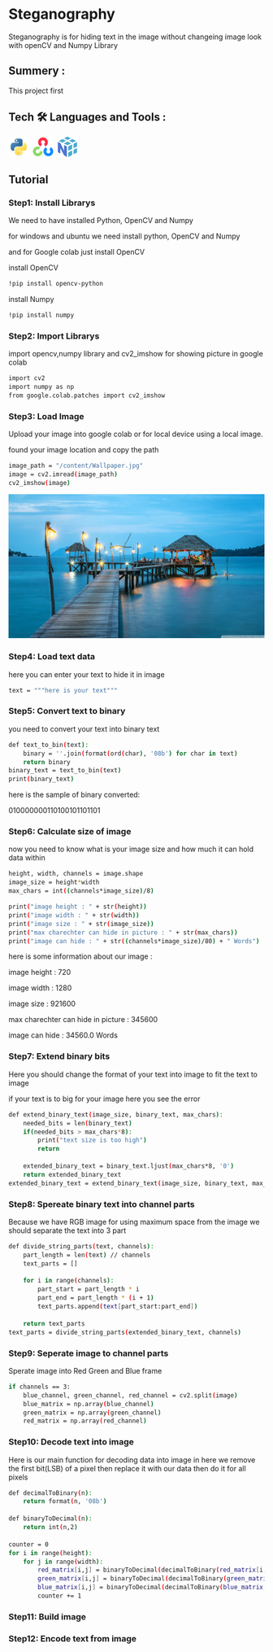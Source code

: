 # Steganography
Steganography is for hiding text in the image without changeing image look with openCV and Numpy Library

## Summery :
This project first 

## Tech :hammer_and_wrench: Languages and Tools :
<div>
  <img src="https://github.com/devicons/devicon/blob/master/icons/python/python-original.svg" title="Python" alt="Python" width="40" height="40"/>&nbsp;
  <img src="https://github.com/devicons/devicon/blob/master/icons/opencv/opencv-original.svg"  title="OpenCV" alt="OpenCV" width="40" height="40"/>&nbsp;
  <img src="https://github.com/devicons/devicon/blob/master/icons/numpy/numpy-original.svg"  title="Numpy" alt="Numpy" width="40" height="40"/>&nbsp;
</div>

## Tutorial
### Step1: Install Librarys
We need to have installed Python, OpenCV and Numpy

for windows and ubuntu we need install python, OpenCV and Numpy

and for Google colab just install OpenCV

install OpenCV
```sh
!pip install opencv-python
```

install Numpy
```sh
!pip install numpy
```

### Step2: Import Librarys
import opencv,numpy library and cv2_imshow for showing picture in google colab

```sh
import cv2
import numpy as np
from google.colab.patches import cv2_imshow
```

### Step3: Load Image
Upload your image into google colab or for local device using a local image.

found your image location and copy the path

```sh
image_path = "/content/Wallpaper.jpg"
image = cv2.imread(image_path)
cv2_imshow(image)
```

<img src="/Images/Wallpaper.jpg"/>

### Step4: Load text data
here you can enter your text to hide it in image

```sh
text = """here is your text"""
```

### Step5: Convert text to binary
you need to convert your text into binary text

```sh
def text_to_bin(text):
    binary = ''.join(format(ord(char), '08b') for char in text)
    return binary
binary_text = text_to_bin(text)
print(binary_text)
```

here is the sample of binary converted:

010000000110100101101101

### Step6: Calculate size of image
now you need to know what is your image size and how much it can hold data within

```sh
height, width, channels = image.shape
image_size = height*width
max_chars = int((channels*image_size)/8)
```

```sh
print("image height : " + str(height))
print("image width : " + str(width))
print("image size : " + str(image_size))
print("max charechter can hide in picture : " + str(max_chars))
print("image can hide : " + str((channels*image_size)/80) + " Words")
```

here is some information about our image :

image height : 720

image width : 1280

image size : 921600

max charechter can hide in picture : 345600

image can hide : 34560.0 Words

### Step7: Extend binary bits
Here you should change the format of your text into image to fit the text to image

if your text is to big for your image here you see the error

```sh
def extend_binary_text(image_size, binary_text, max_chars):
    needed_bits = len(binary_text)
    if(needed_bits > max_chars*8):
        print("text size is too high")
        return

    extended_binary_text = binary_text.ljust(max_chars*8, '0')
    return extended_binary_text
extended_binary_text = extend_binary_text(image_size, binary_text, max_chars)
```

### Step8: Spereate binary text into channel parts
Because we have RGB image for using maximum space from the image we should separate the text into 3 part

```sh
def divide_string_parts(text, channels):
    part_length = len(text) // channels
    text_parts = []
    
    for i in range(channels):
        part_start = part_length * i
        part_end = part_length * (i + 1)
        text_parts.append(text[part_start:part_end])
    
    return text_parts
text_parts = divide_string_parts(extended_binary_text, channels)
```

### Step9: Seperate image to channel parts
Sperate image into Red Green and Blue frame

```sh
if channels == 3:
    blue_channel, green_channel, red_channel = cv2.split(image)
    blue_matrix = np.array(blue_channel)
    green_matrix = np.array(green_channel)
    red_matrix = np.array(red_channel)
```

### Step10: Decode text into image
Here is our main function for decoding data into image in here we remove the first bit(LSB) of a pixel then replace it with our data then do it for all pixels

```sh
def decimalToBinary(n): 
    return format(n, '08b')

def binaryToDecimal(n):
    return int(n,2)

counter = 0
for i in range(height):
    for j in range(width):
        red_matrix[i,j] = binaryToDecimal(decimalToBinary(red_matrix[i,j])[0:7] + text_parts[0][counter])
        green_matrix[i,j] = binaryToDecimal(decimalToBinary(green_matrix[i,j])[0:7] + text_parts[1][counter])
        blue_matrix[i,j] = binaryToDecimal(decimalToBinary(blue_matrix[i,j])[0:7] + text_parts[2][counter])
        counter += 1
```

### Step11: Build image
### Step12: Encode text from image
